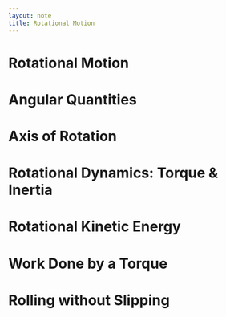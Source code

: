 ```yaml
---
layout: note
title: Rotational Motion
---
```


# Rotational Motion
# Angular Quantities
# Axis of Rotation
# Rotational Dynamics: Torque & Inertia
# Rotational Kinetic Energy
# Work Done by a Torque
# Rolling without Slipping
